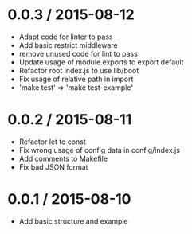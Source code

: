 
0.0.3 / 2015-08-12
==================

 * Adapt code for linter to pass
 * Add basic restrict middleware
 * remove unused code for lint to pass
 * Update usage of module.exports to export default
 * Refactor root index.js to use lib/boot
 * Fix usage of relative path in import
 * 'make test' => 'make test-example'

0.0.2 / 2015-08-11
==================

 * Refactor let to const
 * Fix wrong usage of config data in config/index.js
 * Add comments to Makefile
 * Fix bad JSON format

0.0.1 / 2015-08-10
==================

 * Add basic structure and example
